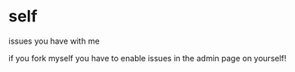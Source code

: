 self
====

issues you have with me

if you fork myself you have to enable issues in the admin page on yourself!